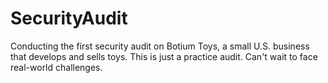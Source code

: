 # SecurityAudit
Conducting the first security audit on Botium Toys, a small U.S. business that develops and sells toys. 
This is just a practice audit.
Can't wait to face real-world challenges.
